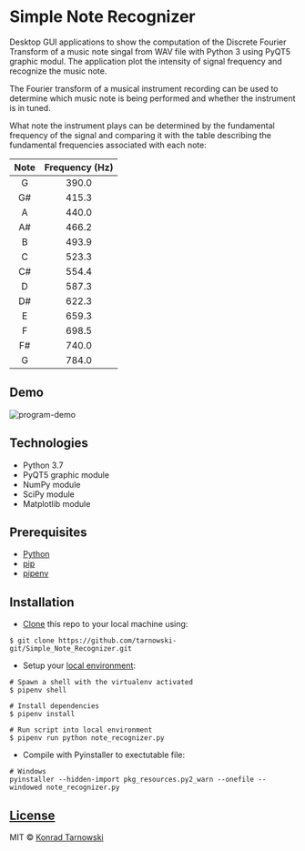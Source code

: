# Simple Note Recognizer

Desktop GUI applications to show the computation of the Discrete Fourier Transform of a music note singal from WAV file with Python 3 using PyQT5 graphic modul. The application plot the intensity of signal frequency and recognize the music note.

The Fourier transform of a musical instrument recording can be used to determine which music note is being performed and whether the instrument is in tuned.

What note the instrument plays can be determined by the fundamental frequency of the signal and comparing it with the table describing the fundamental frequencies associated with each note:

| Note | Frequency (Hz) |
| :--: | :------------: |
|  G   |     390.0      |
|  G#  |     415.3      |
|  A   |     440.0      |
|  A#  |     466.2      |
|  B   |     493.9      |
|  C   |     523.3      |
|  C#  |     554.4      |
|  D   |     587.3      |
|  D#  |     622.3      |
|  E   |     659.3      |
|  F   |     698.5      |
|  F#  |     740.0      |
|  G   |     784.0      |

## Demo

![program-demo](https://user-images.githubusercontent.com/34337622/73490016-f1989a00-43ab-11ea-8b42-8ce0bb2bd129.gif)

## Technologies

-   Python 3.7
-   PyQT5 graphic module
-   NumPy module
-   SciPy module
-   Matplotlib module

## Prerequisites

-   [Python](https://www.python.org/downloads/)
-   [pip](https://pip.pypa.io/en/stable/installing/)
-   [pipenv](https://pipenv.readthedocs.io/en/latest/install/#make-sure-you-ve-got-python-pip)

## Installation

-   [Clone](https://help.github.com/en/github/creating-cloning-and-archiving-repositories/cloning-a-repository) this repo to your local machine using:

```
$ git clone https://github.com/tarnowski-git/Simple_Note_Recognizer.git
```

-   Setup your [local environment](https://thoughtbot.com/blog/how-to-manage-your-python-projects-with-pipenv):

```
# Spawn a shell with the virtualenv activated
$ pipenv shell

# Install dependencies
$ pipenv install

# Run script into local environment
$ pipenv run python note_recognizer.py
```

-   Compile with Pyinstaller to exectutable file:

```
# Windows
pyinstaller --hidden-import pkg_resources.py2_warn --onefile --windowed note_recognizer.py
```

## [License](https://github.com/tarnowski-git/Simple_Note_Recognizer/blob/master/LICENSE)

MIT © [Konrad Tarnowski](https://github.com/tarnowski-git)
